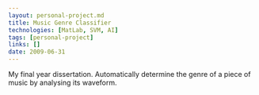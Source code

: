 ```yaml
---
layout: personal-project.md
title: Music Genre Classifier
technologies: [MatLab, SVM, AI]
tags: [personal-project]
links: []
date: 2009-06-31
---
```


My final year dissertation. Automatically determine the genre of a piece of music by analysing its waveform.
